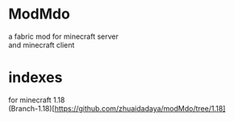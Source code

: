 # ModMdo
a fabric mod for minecraft server<br>
and minecraft client

# indexes

for minecraft 1.18<br>
(Branch-1.18)[https://github.com/zhuaidadaya/modMdo/tree/1.18]
